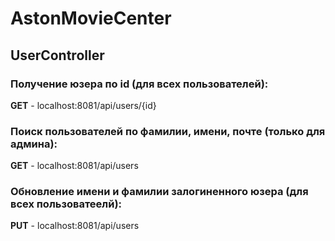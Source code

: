# AstonMovieCenter

## UserController

### Получение юзера по id (для всех пользователей):     
 **GET** - localhost:8081/api/users/{id} 

### Поиск пользователей по фамилии, имени, почте (только для админа):
 **GET** - localhost:8081/api/users  

### Обновление имени и фамилии залогиненного юзера (для всех пользоватеелй):
 **PUT** - localhost:8081/api/users  
